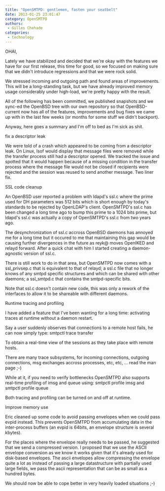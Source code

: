```yaml
---
title: "OpenSMTPD: gentlemen, fasten your seatbelt"
date: 2013-01-25 23:01:47
category: OpenSMTPD
authors:
 - Gilles Chehade
categories:
 - technology
---
```


OHAI,

Lately we have stabilized and decided that we're okay with the features we have for our first release, this time for good, so we focused on making sure that we didn't introduce regressions and that we were rock solid.

We stressed incoming and outgoing path and found areas of improvements. This will be a long-standing task, but we have already improved memory usage considerably under high-load, we're pretty happy with the result.

All of the following has been committed, we published snapshots and we sync-ed the OpenBSD tree with our own repository so that OpenBSD-current now has all of the features, improvements and bug fixes we came up with in the last few weeks (or months for some stuff we didn't backport).

Anyway, here goes a summary and I'm off to bed as I'm sick as shit.

fix a descriptor leak

We were told of a crash which appeared to be coming from a descriptor leak. On Linux, lsof would display that message files were removed while the transfer process still had a descriptor opened. We tracked the issue and spotted that it would happen because of a missing condition in the transfer process where the message file would not be closed if recipients were rejected and the session was reused to send another message. Two liner fix.

SSL code cleanup

An OpenBSD user reported a problem with ldapd's ssl.c where the prime used for DH parameters was 512 bits which is short enough by today's standards to be rejected by OpenLDAP's client. OpenSMTPD's ssl.c has been changed a long time ago to bump this prime to a 1024 bits prime, but ldapd's ssl.c was actually a copy of OpenSMTPD's ssl.c from two years ago.

The desynchronization of ssl.c accross OpenBSD daemons has annoyed me for a long time but it occured to me that maintaining this gap would be causing further divergences in the future as reyk@ moves OpenIKED and relayd forward. After a quick chat with him I started creating a daemon-agnostic version of ssl.c.

There is still work to do in that area, but OpenSMTPD now comes with a ssl_privsep.c that is equivalent to that of relayd; a ssl.c file that no longer knows of any smtpd specific structures and which can be shared with other daemons; a ssl_smtpd.c that contains the smtpd-specific bits.

Note that ssl.c doesn't contain new code, this was only a rework of the interfaces to allow it to be shareable with different daemons.

Runtime tracing and profiling

I have added a feature that I've been wanting for a long time: activating traces at runtime without a daemon restart.

Say a user suddenly observes that connections to a remote host fails, he can now simply type: smtpctl trace transfer

To obtain a real-time view of the sessions as they take place with remote hosts.

There are many trace subsystems, for incoming connections, outgoing connections, msg exchanges accross processes, etc, etc, ... read the man page ;-)

While at it, if you need to verify bottlenecks OpenSMTPD also supports real-time profiling of imsg and queue using: smtpctl profile imsg and smtpctl profile queue

Both tracing and profiling can be turned on and off at runtime.

Improve memory use

Eric cleaned up some code to avoid passing envelopes when we could pass evpid instead. This prevents OpenSMTPD from accumulating data in the inter-process buffers (an evpid is 64bits, an envelope structure is several kbytes).

For the places where the envelope really needs to be passed, he suggested that we send a compressed version. I proposed that we use the ASCII envelope conversion as we know it works given that it's already used for disk-based envelopes. The ascii envelopes allow compressing the envelope quite a lot as instead of passing a large datastructure with partially used large fields, we pass the ascii representation that can be as small as a hundred bytes.

We should now be able to cope better in very heavily loaded situations ;-)

